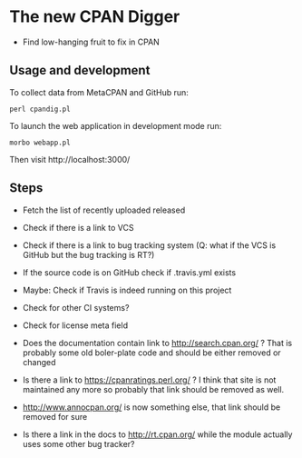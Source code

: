 # The new CPAN Digger

* Find low-hanging fruit to fix in CPAN

## Usage and development

To collect data from MetaCPAN and GitHub run:

```
perl cpandig.pl
```

To launch the web application in development mode run:

```
morbo webapp.pl
```

Then visit http://localhost:3000/

## Steps

* Fetch the list of recently uploaded released
* Check if there is a link to VCS
* Check if there is a link to bug tracking system (Q: what if the VCS is GitHub but the bug tracking is RT?)

* If the source code is on GitHub check if .travis.yml exists
* Maybe: Check if Travis is indeed running on this project

* Check for other CI systems?
* Check for license meta field


* Does the documentation contain link to http://search.cpan.org/ ? That is probably some old boler-plate code and should be either removed or changed
* Is there a link to https://cpanratings.perl.org/ ? I think that site is not maintained any more so probably that link should be removed as well.
* http://www.annocpan.org/ is now something else, that link should be removed for sure
* Is there a link in the docs to http://rt.cpan.org/ while the module actually uses some other bug tracker?

